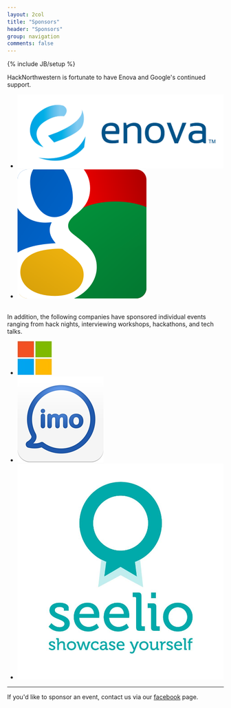 ```yaml
---
layout: 2col
title: "Sponsors"
header: "Sponsors"
group: navigation
comments: false
---
```

{% include JB/setup %}

HackNorthwestern is fortunate to have Enova and Google's continued support.

<ul class="thumbnails">
  <li class="span3">
    <a href="http://www.enova.com/careers!" class="thumbnail">
      <img src="/assets/images/Enova_logo.PNG">
    </a>
  </li>
  <li class="span2">
    <a href="http://www.google.com/about/jobs/" class="thumbnail">
      <img src="/assets/images/Googlelogo.png" alt="">
    </a>
  </li>
</ul>
<br/>
In addition, the following companies have sponsored individual events ranging from hack nights, interviewing workshops, hackathons, and tech talks.

<ul class="thumbnails">
	<li class="span1">
    <a href="http://microsoft.com" class="thumbnail">
      <img src="/assets/images/msft_logo.jpg" alt="">
    </a>
  </li>
  <li class="span1">
    <a href="http://imo.im" class="thumbnail">
      <img src="/assets/images/imo_logo.png" alt="">
    </a>
  </li>
  <li class="span1">
    <a href="http://seelio.com" class="thumbnail">
      <img src="/assets/images/seelio_logo.jpg" alt="">
    </a>
  </li>
</ul>

---

If you'd like to sponsor an event, contact us via our [facebook](http://www.facebook.com/HackNorthwestern) page.